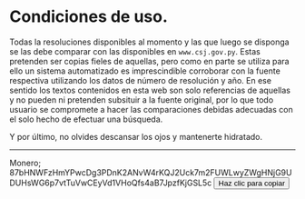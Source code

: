 # Condiciones de uso.

Todas la resoluciones disponibles al momento y las que luego se disponga se las debe comparar con las disponibles en ```www.csj.gov.py```. Estas pretenden ser copias fieles de aquellas, pero como en parte se utiliza para ello un sistema automatizado es imprescindible corroborar con la fuente respectiva utilizando los datos de número de resolución y año. En ese sentido los textos contenidos en esta web son solo referencias de aquellas y no pueden ni pretenden subsituir a la fuente original, por lo que todo usuario se compromete a hacer las comparaciones debidas adecuadas con el solo hecho de efectuar una búsqueda.

Y por último, no olvides descansar los ojos y mantenerte hidratado.

<a name=disclaimer id=disclaimer></a>

---

 <p>Monero; <span id="numero">87bHNWFzHmYPwcDg3PDnK2ANvW4rKQJ2Uck7m2FUWLwyZWgHNjG9UDUHsWG6p7vtTuVwCEyVd1VHoQfs4aB7JpzfKjGSL5c</span>
    <button onclick="copiarNumero()">Haz clic para copiar</button>
  </p>

  <script>
    function copiarNumero() {
      const numero = document.getElementById("numero").textContent;
      navigator.clipboard.writeText(numero).then(() => {
        alert("Dirección Monero copiado al portapapeles: " + numero);
      }).catch(err => {
        alert("Error al copiar: " + err);
      });
    }
  </script>

